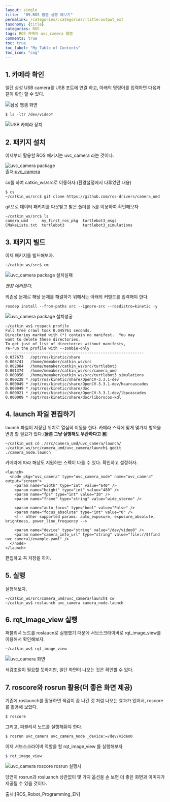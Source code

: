 ```yaml
---
layout: single
title:  "09.ROS 웹캠 실행 해보기"
permalink: /categories/:categories/:title:output_ext
taxonomy: {title}
categories: ROS
tags: ROS 카메라 uvc_camera 웹캠
comments: true
toc: true
toc_label: "My Table of Contents"
toc_icon: "cog"
---
```



## 1. 카메라 확인

일단 삼성 USB camera를 USB 포트에 연결 하고, 아래의 명령어를 입력하면 다음과 같이 확인 할 수 있다.

<img src="/assets/img/ros/samsung_web_cam.png"  title="삼성 웹캠 화면"><br>


```
$ ls -ltr /dev/video*
```
<img src="/assets/img/ros/camera_device.png"  title="USB 카메라 장치"><br>


## 2. 패키지 설치

이제부터 활용할 ROS 패키지는 uvc_camera 라는 것이다.

<img src="/assets/img/ros/uvc_camera_wiki.png"  title="uvc_camera package"><br>
출처:[uvc_camera](http://wiki.ros.org/uvc_camera)


cs를 하여 catkin_ws/src로 이동하자.(환경설정에서 다루었던 내용)
```
$ cs
~/catkin_ws/src$ git clone https://github.com/ros-drivers/camera_umd
```
git으로 데이터 패키지를 다운받고 받은 폴더를 ls를 이용하여 확인해보자

```
~/catkin_ws/src$ ls
camera_umd      my_first_ros_pkg  turtlebot3_msgs
CMakeLists.txt  turtlebot3        turtlebot3_simulations
```
## 3. 패키지 빌드

이제 패키지를 빌드해보자.

```
~/catkin_ws/src$ cm
```
<img src="/assets/img/ros/ros_uvc_install_fail.png"  title="uvc_camera package 설치실패"><br>

*젠장 에러뜬다.*

의존성 문제로 해당 문제를 해결하기 위해서는 아래의 커멘드를 입력해야 한다.

```
rosdep install --from-paths src --ignore-src --rosdistro=kinetic -y
```

<img src="/assets/img/ros/ros_uvc_install_success.png"  title="uvc_camera package 설치성공"><br>


```
~/catkin_ws$ rospack profile
Full tree crawl took 0.045761 seconds.
Directories marked with (*) contain no manifest.  You may
want to delete these directories.
To get just of list of directories without manifests,
re-run the profile with --zombie-only
-------------------------------------------------------------
0.037673   /opt/ros/kinetic/share
0.005741   /home/memaker/catkin_ws/src
0.002084   /home/memaker/catkin_ws/src/turtlebot3
0.001374   /home/memaker/catkin_ws/src/camera_umd
0.000856   /home/memaker/catkin_ws/src/turtlebot3_simulations
0.000228 * /opt/ros/kinetic/share/OpenCV-3.3.1-dev
0.000049 * /opt/ros/kinetic/share/OpenCV-3.3.1-dev/haarcascades
0.000049 * /opt/ros/kinetic/share/doc
0.000021 * /opt/ros/kinetic/share/OpenCV-3.3.1-dev/lbpcascades
0.000009 * /opt/ros/kinetic/share/doc/liborocos-kdl
```

## 4. launch 파일 편집하기

launch 파일이 저장된 위치로 열심히 이동을 한다.
카메라 스펙에 맞게 몇가지 항목을 변경 할 필요가 있다.(**물론 그냥 실행해도 무관하다고 봄**)

```
~/catkin_ws$ cd ./src/camera_umd/uvc_camera/launch/
~/catkin_ws/src/camera_umd/uvc_camera/launch$ gedit ./camera_node.launch
```

카메라에 따라 해상도 지원하는 스펙이 다를 수 있다. 확인하고 설정하자.

```
<launch>
  <node pkg="uvc_camera" type="uvc_camera_node" name="uvc_camera" output="screen">
    <param name="width" type="int" value="640" />
    <param name="height" type="int" value="480" />
    <param name="fps" type="int" value="30" />
    <param name="frame" type="string" value="wide_stereo" />

    <param name="auto_focus" type="bool" value="False" />
    <param name="focus_absolute" type="int" value="0" />
    <!-- other supported params: auto_exposure, exposure_absolute, brightness, power_line_frequency -->

    <param name="device" type="string" value="/dev/video0" />
    <param name="camera_info_url" type="string" value="file://$(find uvc_camera)/example.yaml" />
  </node>
</launch>
```
편집하고 꼭 저장을 하자.

## 5. 실행

실행해보자.

```
~/catkin_ws/src/camera_umd/uvc_camera/launch$ cw
~/catkin_ws$ roslaunch uvc_camera camera_node.launch
```

## 6. rqt_image_view 실행

퍼블리셔 노드를 roslaucn로 실행했기 때문에 서브스크라이버로 rqt_image_view를 이용해서 확인해보자.

```
~/catkin_ws$ rqt_image_view
```

<img src="/assets/img/ros/rqt_image_view_uvc_camera.png"  title="uvc_camera 화면"><br>

색감조절이 필요할 듯하지만, 일단 화면이 나오는 것은 확인할 수 있다.



## 7. roscore와 rosrun 활용(더 좋은 화면 제공)

기존에 roslaunch를 활용하면 색감이 좀 나간 것 처럼 나오는 효과가 있어서, roscore를 활용해 보았다.


```
$ roscore
```
그리고, 퍼블리셔 노드를 실행해줘야 한다.

```
$ rosrun uvc_camera uvc_camera_node _device:=/dev/video0
```
이제 서브스크라이버 역할을 할 rqt_image_view 를 실행해보자


```
$ rqt_image_view
```
<img src="/assets/img/ros/rqt_image_uvc_camera2.png"  title="uvc_camera roscore rosrun 실행시"><br>


당연히 rosrun과 rosluanch 상관없이 몇 가지 옵션을 손 보면 더 좋은 화면과 이미지가 제공될 수 있을 것이다. 



출처:[ROS_Robot_Programming_EN]



